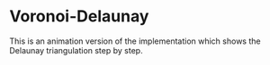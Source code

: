 # Voronoi-Delaunay

This is an animation version of the implementation which shows the Delaunay triangulation step by step.
